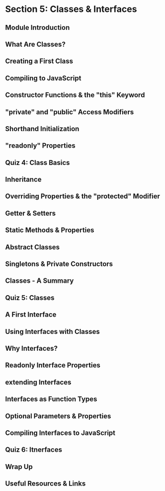 # Section 5: Classes & Interfaces

## Module Introduction

## What Are Classes?

## Creating a First Class

## Compiling to JavaScript

## Constructor Functions & the "this" Keyword

## "private" and "public" Access Modifiers

## Shorthand Initialization

## "readonly" Properties

## Quiz 4: Class Basics

## Inheritance

## Overriding Properties & the "protected" Modifier

## Getter & Setters

## Static Methods & Properties

## Abstract Classes

## Singletons & Private Constructors

## Classes - A Summary

## Quiz 5: Classes

## A First Interface

## Using Interfaces with Classes

## Why Interfaces?

## Readonly Interface Properties

## extending Interfaces

## Interfaces as Function Types

## Optional Parameters & Properties

## Compiling Interfaces to JavaScript

## Quiz 6: Itnerfaces

## Wrap Up

## Useful Resources & Links
